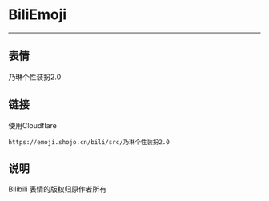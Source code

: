 # BiliEmoji
---
## 表情
乃琳个性装扮2.0
## 链接
使用Cloudflare
```
https://emoji.shojo.cn/bili/src/乃琳个性装扮2.0
```
## 说明
Bilibili 表情的版权归原作者所有
